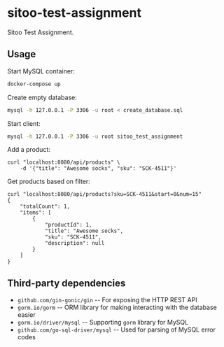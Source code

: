 # sitoo-test-assignment
Sitoo Test Assignment.

## Usage

Start MySQL container:
```bash
docker-compose up
```

Create empty database:
```bash
mysql -h 127.0.0.1 -P 3306 -u root < create_database.sql
```

Start client:
```bash
mysql -h 127.0.0.1 -P 3306 -u root sitoo_test_assignment
```

Add a product:
```
curl "localhost:8080/api/products" \
    -d '{"title": "Awesome socks", "sku": "SCK-4511"}'
```

Get products based on filter:
```
curl "localhost:8080/api/products?sku=SCK-4511&start=0&num=15"
{
    "totalCount": 1,
    "items": [
        {
            "productId": 1,
            "title": "Awesome socks",
            "sku": "SCK-4511",
            "description": null
        }
    ]
}
```

## Third-party dependencies
* `github.com/gin-gonic/gin` -- For exposing the HTTP REST API
* `gorm.io/gorm` -- ORM library for making interacting with the database easier
* `gorm.io/driver/mysql` -- Supporting `gorm` library for MySQL
* `github.com/go-sql-driver/mysql` -- Used for parsing of MySQL error codes
